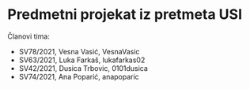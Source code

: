 # Predmetni projekat iz pretmeta USI

Članovi tima:
* SV78/2021, Vesna	Vasić,	VesnaVasic
* SV63/2021,	Luka	Farkaš,	lukafarkas02
* SV42/2021,	Dusica	Trbovic, 0101dusica
* SV74/2021,	Ana	Poparić,	anapoparic
